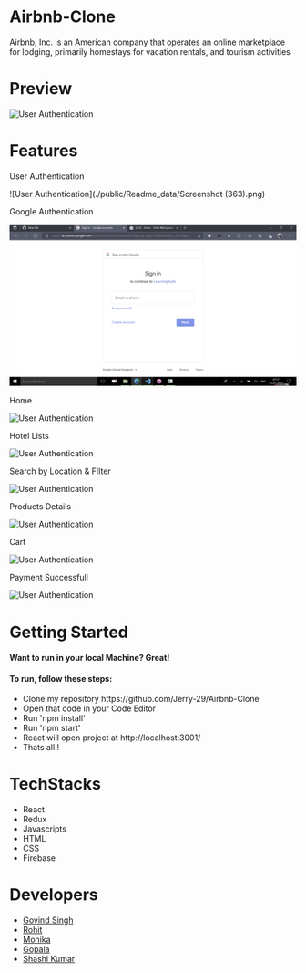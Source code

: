 # Airbnb-Clone
Airbnb, Inc. is an American company that operates an online marketplace for lodging, primarily homestays for vacation rentals, and tourism activities
# Preview
![User Authentication](../public/Readme_data/projectprev.gif)

# Features
<p>User Authentication </p>

![User Authentication](./public/Readme_data/Screenshot (363).png)

<p>Google Authentication</p>

![User Authentication](./public/Images/shot1.png)

<p>Home</p>

![User Authentication](./public/Readme_data/Screenshot(363).png)

<p>Hotel Lists</p>

![User Authentication](./public/Readme_data/Screenshot(363).png)

<p>Search by Location & FIlter</p>

![User Authentication](./public/Readme_data/Screenshot(361).png)

<p>Products Details</p>

![User Authentication](./public/Readme_data/Screenshot(362).png)

<p>Cart</p>

![User Authentication](./public/Readme_data/Screenshot(363).png)

<p>Payment Successfull</p>

![User Authentication](./public/Readme_data/Screenshot(363).png)

# Getting Started

<h4>Want to run in your local Machine? Great!<h4>

<h4>To run, follow these steps:</h4>

  <ul>
    <li>Clone my repository https://github.com/Jerry-29/Airbnb-Clone</li>
    <li>Open that code in your Code Editor</li>
    <li>Run 'npm install'</li>
    <li>Run 'npm start'</li>
    <li>React will open project at http://localhost:3001/
    <li>Thats all !</li>
  </ul>
  
  # TechStacks
  <ul>
  <li>React</li>
  <li>Redux</li>
  <li>Javascripts</li> 
  <li>HTML</li>
  <li>CSS</li>
  <li>Firebase</li> 
  </ul>
  
  # Developers
<ul>
  <li><a href="https://github.com/Jerry-29">Govind Singh</a>
  </li>
   <li>
     <a href="https://github.com/Rohit8483">
     Rohit
       <a/>
  </li>
   <li>
     <a href="https://github.com/monika-4oop">
     Monika
     </a>
  </li>
   <li>
     <a href="https://github.com/gopala1995">
     Gopala
     </a>
  </li>
   <li>
     <a href="https://github.com/shashifw11">
     Shashi Kumar
     </a>
  </li>
  </ul>
